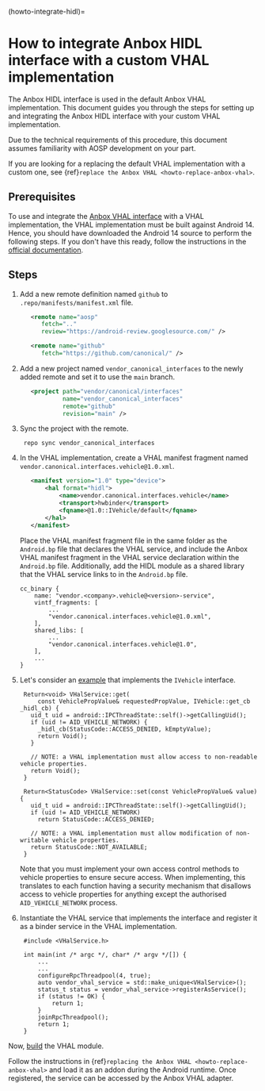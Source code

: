 (howto-integrate-hidl)=
# How to integrate Anbox HIDL interface with a custom VHAL implementation

The Anbox HIDL interface is used in the default Anbox VHAL implementation. This document guides you through the steps for setting up and integrating the Anbox HIDL interface with your custom VHAL implementation.

Due to the technical requirements of this procedure, this document assumes familiarity with AOSP development on your part. 

If you are looking for a replacing the default VHAL implementation with a custom one, see {ref}`replace the Anbox VHAL <howto-replace-anbox-vhal>`.

## Prerequisites

To use and integrate the [Anbox VHAL interface](https://github.com/canonical/vendor_canonical_interfaces/tree/main/vehicle) with a VHAL implementation, the VHAL implementation must be built against Android 14. Hence, you should have downloaded the Android 14 source to perform the following steps. If you don't have this ready, follow the instructions in the [official documentation](https://source.android.com/docs/setup/download).

## Steps

1. Add a new remote definition named `github` to `.repo/manifests/manifest.xml` file.

    ```xml
       <remote name="aosp"
          fetch=".."
          review="https://android-review.googlesource.com/" />

       <remote name="github"
          fetch="https://github.com/canonical/" />
    ```

1. Add a new project named `vendor_canonical_interfaces` to the newly added remote and set it to use the `main` branch.

    ```xml
       <project path="vendor/canonical/interfaces"
                name="vendor_canonical_interfaces"
                remote="github"
                revision="main" />
    ```

1. Sync the project with the remote.

        repo sync vendor_canonical_interfaces

1. In the VHAL implementation, create a VHAL manifest fragment named `vendor.canonical.interfaces.vehicle@1.0.xml`.

    ```xml
       <manifest version="1.0" type="device">
           <hal format="hidl">
               <name>vendor.canonical.interfaces.vehicle</name>
               <transport>hwbinder</transport>
               <fqname>@1.0::IVehicle/default</fqname>
           </hal>
       </manifest>
    ```

   Place the VHAL manifest fragment file in the same folder as the `Android.bp` file that declares the VHAL service, and include the Anbox VHAL manifest fragment in the VHAL service declaration within the `Android.bp` file. Additionally, add the HIDL module as a shared library that the VHAL service links to in the `Android.bp` file.


       cc_binary {
           name: "vendor.<company>.vehicle@<version>-service",
           vintf_fragments: [
               ...
               "vendor.canonical.interfaces.vehicle@1.0.xml",
           ],
           shared_libs: [
               ...
               "vendor.canonical.interfaces.vehicle@1.0",
           ],
           ...
       }

1. Let's consider an [example](https://github.com/canonical/vendor_canonical_interfaces/tree/main/vehicle/1.0/default) that implements the `IVehicle` interface.

        Return<void> VHalService::get(
            const VehiclePropValue& requestedPropValue, IVehicle::get_cb _hidl_cb) {
          uid_t uid = android::IPCThreadState::self()->getCallingUid();
          if (uid != AID_VEHICLE_NETWORK) {
            _hidl_cb(StatusCode::ACCESS_DENIED, kEmptyValue);
            return Void();
          }

          // NOTE: a VHAL implementation must allow access to non-readable vehicle properties.
          return Void();
        }

        Return<StatusCode> VHalService::set(const VehiclePropValue& value) {
          uid_t uid = android::IPCThreadState::self()->getCallingUid();
          if (uid != AID_VEHICLE_NETWORK)
            return StatusCode::ACCESS_DENIED;

          // NOTE: a VHAL implementation must allow modification of non-writable vehicle properties.
          return StatusCode::NOT_AVAILABLE;
        }

   Note that you must implement your own access control methods to vehicle properties to ensure secure access. When implementing, this translates to each function having a security mechanism that disallows access to vehicle properties for anything except the authorised `AID_VEHICLE_NETWORK` process.

1. Instantiate the VHAL service that implements the interface and register it as a binder service in the VHAL implementation.

        #include <VHalService.h>

        int main(int /* argc */, char* /* argv */[]) {
            ...
            ...
            configureRpcThreadpool(4, true);
            auto vendor_vhal_service = std::make_unique<VHalService>();
            status_t status = vendor_vhal_service->registerAsService();
            if (status != OK) {
                return 1;
            }
            joinRpcThreadpool();
            return 1;
        }

Now, [build](https://source.android.com/docs/setup/build/building) the VHAL module.

Follow the instructions in {ref}`replacing the Anbox VHAL <howto-replace-anbox-vhal>` and load it as an addon during the Android runtime. Once registered, the service can be accessed by the Anbox VHAL adapter.